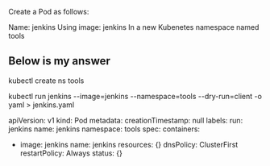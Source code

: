 Create a Pod as follows:

Name: jenkins
Using image: jenkins
In a new Kubenetes namespace named tools

## Below is my answer

kubectl create ns tools 

kubectl run jenkins --image=jenkins --namespace=tools --dry-run=client -o yaml > jenkins.yaml 

apiVersion: v1
kind: Pod
metadata:
  creationTimestamp: null
  labels:
    run: jenkins
  name: jenkins
  namespace: tools
spec:
  containers:
  - image: jenkins
    name: jenkins
    resources: {}
  dnsPolicy: ClusterFirst
  restartPolicy: Always
status: {}
